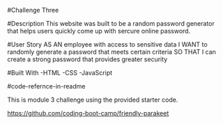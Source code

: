  #Challenge Three

#Description
This website was built to be a random password generator that helps users quickly come up with sercure online password.


#User Story
AS AN employee with access to sensitive data
I WANT to randomly generate a password that meets certain criteria
SO THAT I can create a strong password that provides greater security


#Built With
-HTML
-CSS
-JavaScript

#code-refernce-in-readme

This is module 3 challenge using the provided starter code. 

https://github.com/coding-boot-camp/friendly-parakeet

